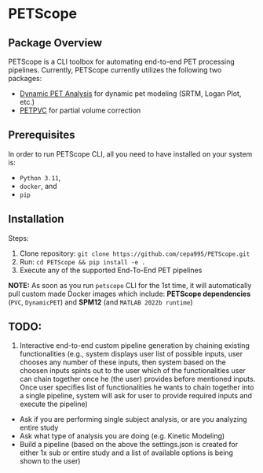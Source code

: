 # PETScope

## Package Overview
PETScope is a CLI toolbox for automating end-to-end PET processing pipelines. Currently, PETScope currently utilizes the following two packages:
- [Dynamic PET Analysis](https://github.com/bilgelm/dynamicpet) for dynamic pet modeling (SRTM, Logan Plot, etc.)
- [PETPVC](https://github.com/UCL/PETPVC) for partial volume correction

## Prerequisites
In order to run PETScope CLI, all you need to have installed on your system is:
- `Python 3.11`,
- `docker`, and
- `pip`

## Installation
Steps:
1. Clone repository: `git clone https://github.com/cepa995/PETScope.git`
2. Run: `cd PETScope && pip install -e .`
3. Execute any of the supported End-To-End PET pipelines

**NOTE:** As soon as you run `petscope` CLI for the 1st time, it will automatically pull custom made Docker images which include: **PETScope dependencies** (`PVC`, `DynamicPET`) and **SPM12** (and `MATLAB 2022b runtime`)

## TODO:
1. Interactive end-to-end custom pipeline generation by chaining existing functionalities (e.g., system displays user list of possible inputs, user chooses any number of these inputs, then system based on the choosen inputs spints out to the user which of the functionalities user can chain together once he (the user) provides before mentioned inputs. Once user specifies list of functionalities he wants to chain together into a single pipeline, system will ask for user to provide required inputs and execute the pipeline)
 - Ask if you are performing single subject analysis, or are you analyzing entire study
 - Ask what type of analysis you are doing (e.g. Kinetic Modeling)
 - Build a pipeline (based on the above the settings.json is created for either 1x sub or entire study and a list of available options is being shown to the user)